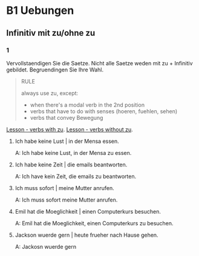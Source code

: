 # B1 Uebungen

## Infinitiv mit zu/ohne zu

### 1

Vervollstaendigen Sie die Saetze. Nicht alle Saetze weden mit zu + Infinitiv gebildet. Begruendingen Sie Ihre Wahl.

> RULE
>
> always use zu, except:
>
> - when there's a modal verb in the 2nd position
> - verbs that have to do with senses (hoeren, fuehlen, sehen)
> - verbs that convey Bewegung

[Lesson - verbs with zu](https://www.youtube.com/watch?v=gsfTkeF5tNU).
[Lesson - verbs without zu](https://www.youtube.com/watch?v=EQvRVlCA4Ko).

1. Ich habe keine Lust | in der Mensa essen.

   A: Ich habe keine Lust, in der Mensa zu essen.

2. Ich habe keine Zeit | die emails beantworten.

   A: Ich have kein Zeit, die emails zu beantworten.

3. Ich muss sofort | meine Mutter anrufen.

   A: Ich muss sofort meine Mutter anrufen.

4. Emil hat die Moeglichkeit | einen Computerkurs besuchen.

   A: Emil hat die Moeglichkeit, einen Computerkurs zu besuchen.

5. Jackson wuerde gern | heute frueher nach Hause gehen.

   A: Jackosn wuerde gern

